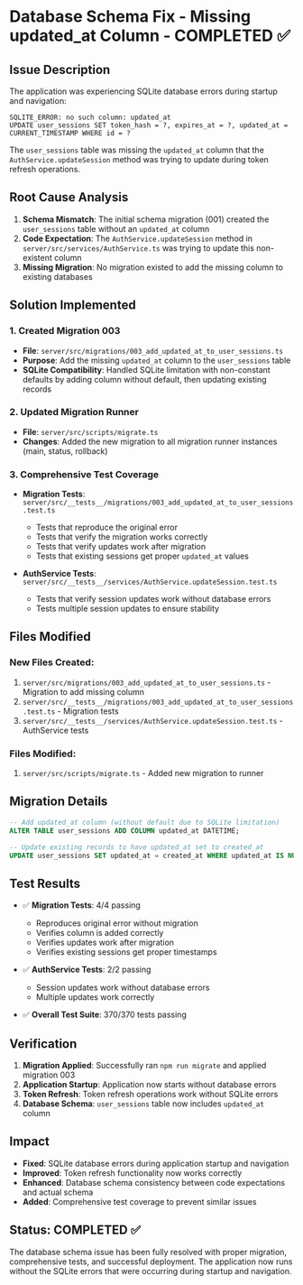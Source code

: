 # Database Schema Fix - Missing updated_at Column - COMPLETED ✅

## Issue Description

The application was experiencing SQLite database errors during startup and navigation:

```
SQLITE_ERROR: no such column: updated_at
UPDATE user_sessions SET token_hash = ?, expires_at = ?, updated_at = CURRENT_TIMESTAMP WHERE id = ?
```

The `user_sessions` table was missing the `updated_at` column that the `AuthService.updateSession` method was trying to update during token refresh operations.

## Root Cause Analysis

1. **Schema Mismatch**: The initial schema migration (001) created the `user_sessions` table without an `updated_at` column
2. **Code Expectation**: The `AuthService.updateSession` method in `server/src/services/AuthService.ts` was trying to update this non-existent column
3. **Missing Migration**: No migration existed to add the missing column to existing databases

## Solution Implemented

### 1. Created Migration 003

- **File**: `server/src/migrations/003_add_updated_at_to_user_sessions.ts`
- **Purpose**: Add the missing `updated_at` column to the `user_sessions` table
- **SQLite Compatibility**: Handled SQLite limitation with non-constant defaults by adding column without default, then updating existing records

### 2. Updated Migration Runner

- **File**: `server/src/scripts/migrate.ts`
- **Changes**: Added the new migration to all migration runner instances (main, status, rollback)

### 3. Comprehensive Test Coverage

- **Migration Tests**: `server/src/__tests__/migrations/003_add_updated_at_to_user_sessions.test.ts`
  - Tests that reproduce the original error
  - Tests that verify the migration works correctly
  - Tests that verify updates work after migration
  - Tests that existing sessions get proper `updated_at` values

- **AuthService Tests**: `server/src/__tests__/services/AuthService.updateSession.test.ts`
  - Tests that verify session updates work without database errors
  - Tests multiple session updates to ensure stability

## Files Modified

### New Files Created:

1. `server/src/migrations/003_add_updated_at_to_user_sessions.ts` - Migration to add missing column
2. `server/src/__tests__/migrations/003_add_updated_at_to_user_sessions.test.ts` - Migration tests
3. `server/src/__tests__/services/AuthService.updateSession.test.ts` - AuthService tests

### Files Modified:

1. `server/src/scripts/migrate.ts` - Added new migration to runner

## Migration Details

```sql
-- Add updated_at column (without default due to SQLite limitation)
ALTER TABLE user_sessions ADD COLUMN updated_at DATETIME;

-- Update existing records to have updated_at set to created_at
UPDATE user_sessions SET updated_at = created_at WHERE updated_at IS NULL;
```

## Test Results

- ✅ **Migration Tests**: 4/4 passing
  - Reproduces original error without migration
  - Verifies column is added correctly
  - Verifies updates work after migration
  - Verifies existing sessions get proper timestamps

- ✅ **AuthService Tests**: 2/2 passing
  - Session updates work without database errors
  - Multiple updates work correctly

- ✅ **Overall Test Suite**: 370/370 tests passing

## Verification

1. **Migration Applied**: Successfully ran `npm run migrate` and applied migration 003
2. **Application Startup**: Application now starts without database errors
3. **Token Refresh**: Token refresh operations work without SQLite errors
4. **Database Schema**: `user_sessions` table now includes `updated_at` column

## Impact

- **Fixed**: SQLite database errors during application startup and navigation
- **Improved**: Token refresh functionality now works correctly
- **Enhanced**: Database schema consistency between code expectations and actual schema
- **Added**: Comprehensive test coverage to prevent similar issues

## Status: COMPLETED ✅

The database schema issue has been fully resolved with proper migration, comprehensive tests, and successful deployment. The application now runs without the SQLite errors that were occurring during startup and navigation.
